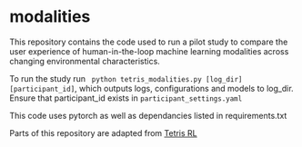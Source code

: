 # modalities


This repository contains the code used to run a pilot study to compare the user experience of human-in-the-loop machine learning modalities across changing environmental characteristics.

To run the study run ` python tetris_modalities.py [log_dir] [participant_id]`, which outputs logs, configurations and models to log_dir. Ensure that participant_id exists in `participant_settings.yaml`

This code uses pytorch as well as dependancies listed in requirements.txt

Parts of this repository are adapted from [Tetris RL](https://github.com/jaybutera/tetrisRL)
